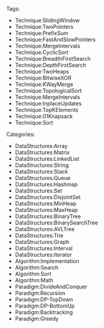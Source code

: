 ---
---

Tags:
- Technique:SlidingWindow
- Technique:TwoPointers
- Technique:PrefixSum
- Technique:FastAndSlowPointers
- Technique:MergeIntervals
- Technique:CyclicSort
- Technique:BreadthFirstSearch
- Technique:DepthFirstSearch
- Technique:TwoHeaps
- Technique:BitwiseXOR
- Technique:KWayMerge
- Technique:TopologicalSort
- Technique:MergeIntervals
- Technique:InplaceUpdates
- Technique:TopKElements
- Technique:01Knapsack
- Technique:Sort

Categories:
- DataStructures:Array
- DataStructures:Matrix
- DataStructures:LinkedList
- DataStructures:String
- DataStructures:Stack
- DataStructures:Queue
- DataStructures:Hashmap
- DataStructures:Set
- DataStructures:DisjointSet
- DataStructures:MinHeap
- DataStructures:MaxHeap
- DataStructures:BinaryTree
- DataStructures:BinarySearchTree
- DataStructures:AVLTree
- DataStructures:Trie
- DataStructures:Graph
- DataStructures:Interval
- DataStructures:Iterator
- Algorithm:Implementation
- Algorithm:Search
- Algorithm:Sort
- Algorithm:Math
- Paradigm:DivideAndConquer
- Paradigm:Recursion
- Paradigm:DP-TopDown
- Paradigm:DP-BottomUp
- Paradigm:Backtracking
- Paradigm:Greedy
